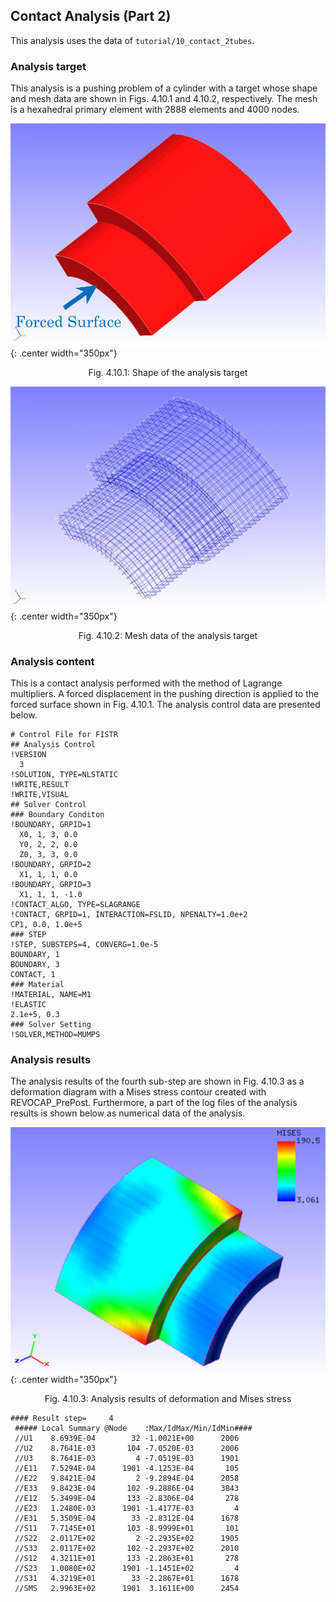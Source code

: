 ## Contact Analysis (Part 2)

This analysis uses the data of `tutorial/10_contact_2tubes`.

### Analysis target

This analysis is a pushing problem of a cylinder with a target whose shape and mesh data are shown in Figs. 4.10.1 and 4.10.2, respectively. The mesh is a hexahedral primary element with 2888 elements and 4000 nodes.

![Shape of the analysis target](./media/tutorial10_01.png){: .center width="350px"}
<div style="text-align: center;">
Fig. 4.10.1: Shape of the analysis target
</div>

![Mesh data of the analysis target](./media/tutorial10_02.png){: .center width="350px"}
<div style="text-align: center;">
Fig. 4.10.2: Mesh data of the analysis target
</div>

### Analysis content

This is a contact analysis performed with the method of Lagrange multipliers. A forced displacement in the pushing direction is applied to the forced surface shown in Fig. 4.10.1. The analysis control data are presented below.

```
# Control File for FISTR
## Analysis Control
!VERSION
  3
!SOLUTION, TYPE=NLSTATIC
!WRITE,RESULT
!WRITE,VISUAL
## Solver Control
### Boundary Conditon
!BOUNDARY, GRPID=1
  X0, 1, 3, 0.0
  Y0, 2, 2, 0.0
  Z0, 3, 3, 0.0
!BOUNDARY, GRPID=2
  X1, 1, 1, 0.0
!BOUNDARY, GRPID=3
  X1, 1, 1, -1.0
!CONTACT_ALGO, TYPE=SLAGRANGE
!CONTACT, GRPID=1, INTERACTION=FSLID, NPENALTY=1.0e+2
CP1, 0.0, 1.0e+5
### STEP
!STEP, SUBSTEPS=4, CONVERG=1.0e-5
BOUNDARY, 1
BOUNDARY, 3
CONTACT, 1
### Material
!MATERIAL, NAME=M1
!ELASTIC
2.1e+5, 0.3
### Solver Setting
!SOLVER,METHOD=MUMPS
```

### Analysis results

The analysis results of the fourth sub-step are shown in Fig. 4.10.3 as a deformation diagram with a Mises stress contour created with REVOCAP\_PrePost. Furthermore, a part of the log files of the analysis results is shown below as numerical data of the analysis.

![Analysis results of deformation and Mises stress](./media/tutorial10_03.png){: .center width="350px"}
<div style="text-align: center;">
Fig. 4.10.3: Analysis results of deformation and Mises stress
</div>

```
#### Result step=     4
 ##### Local Summary @Node    :Max/IdMax/Min/IdMin####
 //U1    8.6939E-04        32 -1.0021E+00      2006
 //U2    8.7641E-03       104 -7.0520E-03      2006
 //U3    8.7641E-03         4 -7.0519E-03      1901
 //E11   7.5294E-04      1901 -4.1253E-04       105
 //E22   9.8421E-04         2 -9.2894E-04      2058
 //E33   9.8423E-04       102 -9.2886E-04      3843
 //E12   5.3499E-04       133 -2.8306E-04       278
 //E23   1.2480E-03      1901 -1.4177E-03         4
 //E31   5.3509E-04        33 -2.8312E-04      1678
 //S11   7.7145E+01       103 -8.9999E+01       101
 //S22   2.0117E+02         2 -2.2935E+02      1905
 //S33   2.0117E+02       102 -2.2937E+02      2010
 //S12   4.3211E+01       133 -2.2863E+01       278
 //S23   1.0080E+02      1901 -1.1451E+02         4
 //S31   4.3219E+01        33 -2.2867E+01      1678
 //SMS   2.9963E+02      1901  3.1611E+00      2454
```


